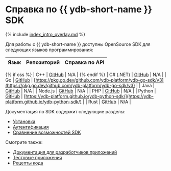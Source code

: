 # Справка по {{ ydb-short-name }} SDK

{% include [index_intro_overlay.md](_includes/index_intro_overlay.md) %}

Для работы с {{ ydb-short-name }} доступны OpenSource SDK для следующих языков программирования:

| Язык | Репозиторий | Справка по API |
|----------|------------|----------------|
{% if oss %}
| C++ | [GitHub](https://github.com/ydb-platform/ydb/tree/main/ydb/public/sdk/cpp) | N/A |
{% endif %}
| С# (.NET) | [GitHub](https://github.com/ydb-platform/ydb-dotnet-sdk) | N/A |
| Go | [GitHub](https://github.com/ydb-platform/ydb-go-sdk) | [https://pkg.go.dev/github.com/ydb-platform/ydb-go-sdk/v3](https://pkg.go.dev/github.com/ydb-platform/ydb-go-sdk/v3) |
| Java | [GitHub](https://github.com/ydb-platform/ydb-java-sdk) | N/A |
| Node.js | [GitHub](https://github.com/ydb-platform/ydb-nodejs-sdk) | N/A |
| PHP | [GitHub](https://github.com/ydb-platform/ydb-php-sdk) | N/A |
| Python | [GitHub](https://github.com/ydb-platform/ydb-python-sdk) | [https://ydb-platform.github.io/ydb-python-sdk/](https://ydb-platform.github.io/ydb-python-sdk/) |
| Rust | [GitHub](https://github.com/ydb-platform/ydb-rs-sdk) | N/A |

Документация по SDK содержит следующие разделы:

- [Установка](install.md)
- [Аутентификация](auth.md)
- [Сравнение возможностей SDK](feature-parity.md)

Смотрите также:

- [Документация для разработчиков приложений](../../dev/index.md)
- [Тестовые приложения](../../dev/example-app/index.md)
- [Рецепты кода](../../recipes/ydb-sdk/index.md)